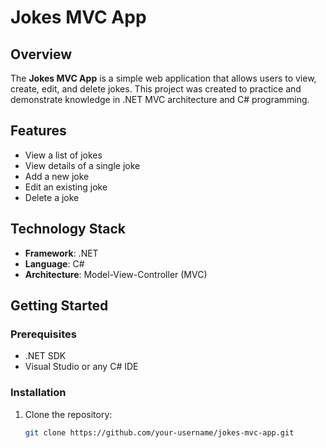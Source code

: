 # Jokes MVC App

## Overview

The **Jokes MVC App** is a simple web application that allows users to view, create, edit, and delete jokes. This project was created to practice and demonstrate knowledge in .NET MVC architecture and C# programming.

## Features

- View a list of jokes
- View details of a single joke
- Add a new joke
- Edit an existing joke
- Delete a joke

## Technology Stack

- **Framework**: .NET
- **Language**: C#
- **Architecture**: Model-View-Controller (MVC)

## Getting Started

### Prerequisites

- .NET SDK
- Visual Studio or any C# IDE

### Installation

1. Clone the repository:
   ```bash
   git clone https://github.com/your-username/jokes-mvc-app.git
